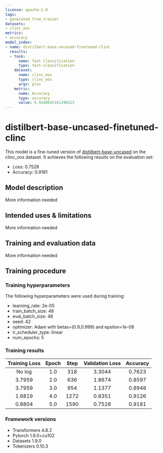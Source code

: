 ```yaml
---
license: apache-2.0
tags:
- generated_from_trainer
datasets:
- clinc_oos
metrics:
- accuracy
model_index:
- name: distilbert-base-uncased-finetuned-clinc
  results:
  - task:
      name: Text Classification
      type: text-classification
    dataset:
      name: clinc_oos
      type: clinc_oos
      args: plus
    metric:
      name: Accuracy
      type: accuracy
      value: 0.9180645161290323
---
```


<!-- This model card has been generated automatically according to the information the Trainer had access to. You
should probably proofread and complete it, then remove this comment. -->

# distilbert-base-uncased-finetuned-clinc

This model is a fine-tuned version of [distilbert-base-uncased](https://huggingface.co/distilbert-base-uncased) on the clinc_oos dataset.
It achieves the following results on the evaluation set:
- Loss: 0.7528
- Accuracy: 0.9181

## Model description

More information needed

## Intended uses & limitations

More information needed

## Training and evaluation data

More information needed

## Training procedure

### Training hyperparameters

The following hyperparameters were used during training:
- learning_rate: 2e-05
- train_batch_size: 48
- eval_batch_size: 48
- seed: 42
- optimizer: Adam with betas=(0.9,0.999) and epsilon=1e-08
- lr_scheduler_type: linear
- num_epochs: 5

### Training results

| Training Loss | Epoch | Step | Validation Loss | Accuracy |
|:-------------:|:-----:|:----:|:---------------:|:--------:|
| No log        | 1.0   | 318  | 3.3044          | 0.7623   |
| 3.7959        | 2.0   | 636  | 1.8674          | 0.8597   |
| 3.7959        | 3.0   | 954  | 1.1377          | 0.8948   |
| 1.6819        | 4.0   | 1272 | 0.8351          | 0.9126   |
| 0.8804        | 5.0   | 1590 | 0.7528          | 0.9181   |


### Framework versions

- Transformers 4.8.2
- Pytorch 1.9.0+cu102
- Datasets 1.9.0
- Tokenizers 0.10.3
